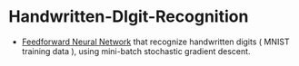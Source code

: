 # Handwritten-DIgit-Recognition
* [Feedforward Neural Network](https://github.com/Taarak9/Neural-Networks/tree/master/Feedforward%20Neural%20Network) that recognize handwritten digits ( MNIST training data ), using mini-batch stochastic gradient descent.
